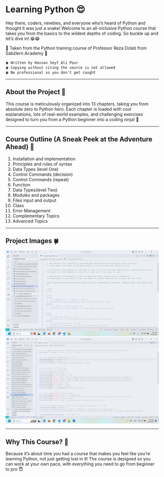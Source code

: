 # Learning Python 😍

Hey there, coders, newbies, and everyone who’s heard of Python and thought it was just a snake! Welcome to an all-inclusive Python course that takes you from the basics to the wildest depths of coding. So buckle up and let’s dive in! 😁😂

💚 Taken from the Python training course of Professor Reza Dolati from Sabzlern Academy 💚

```
🍀 Written by Hassan Seyf Ali Pour
🍀 Copying without citing the source is not allowed
🍀 Be professional so you don't get caught
```

---

## About the Project 📰
This course is meticulously organized into 13 chapters, taking you from absolute zero to Python hero. Each chapter is loaded with cool explanations, lots of real-world examples, and challenging exercises designed to turn you from a Python beginner into a coding ninja! 💪

---

## Course Outline (A Sneak Peek at the Adventure Ahead) 📃
1. Installation and implementation
2. Principles and rules of syntax
3. Data Types (level One)
4. Control Commands (decision)
5. Control Commands (repeat)
6. Function
7. Data Types(level Two)
8. Modules and packages
9. Files input and output
10. Class
11. Error Management
12. Complementary Topics
13. Advanced Topics

---

## Project Images 🍀
![](./images/1.png)
![](./images/2.png)


---

## Why This Course? 🤔
Because it’s about time you had a course that makes you feel like you’re learning Python, not just getting lost in it! The course is designed so you can work at your own pace, with everything you need to go from beginner to pro 😇
